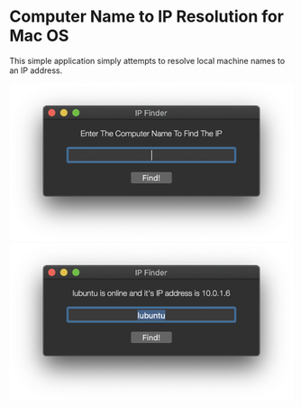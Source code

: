 # Computer Name to IP Resolution for Mac OS

This simple application simply attempts to resolve local machine names to an IP address.

![Alt text](name_to_ip_mac_os_1.png?raw=true "Title")
![Alt text](name_to_ip_mac_os_2.png?raw=true "Title")
